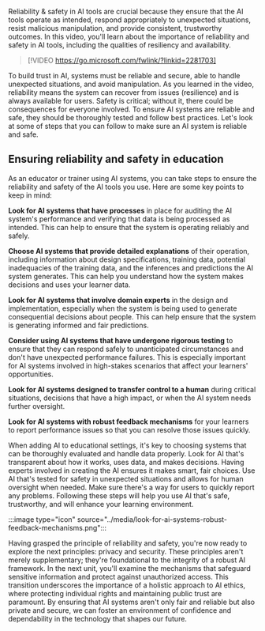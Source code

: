 Reliability & safety in AI tools are crucial because they ensure that the AI tools operate as intended, respond appropriately to unexpected situations, resist malicious manipulation, and provide consistent, trustworthy outcomes. In this video, you'll learn about the importance of reliability and safety in AI tools, including the qualities of resiliency and availability.

> [!VIDEO https://go.microsoft.com/fwlink/?linkid=2281703]

To build trust in AI, systems must be reliable and secure, able to handle unexpected situations, and avoid manipulation. As you learned in the video, reliability means the system can recover from issues (resilience) and is always available for users. Safety is critical; without it, there could be consequences for everyone involved. To ensure AI systems are reliable and safe, they should be thoroughly tested and follow best practices. Let's look at some of steps that you can follow to make sure an AI system is reliable and safe.

## Ensuring reliability and safety in education

As an educator or trainer using AI systems, you can take steps to ensure the reliability and safety of the AI tools you use. Here are some key points to keep in mind:

**Look for AI systems that have processes** in place for auditing the AI system's performance and verifying that data is being processed as intended. This can help to ensure that the system is operating reliably and safely.

**Choose AI systems that provide detailed explanations** of their operation, including information about design specifications, training data, potential inadequacies of the training data, and the inferences and predictions the AI system generates. This can help you understand how the system makes decisions and uses your learner data.

**Look for AI systems that involve domain experts** in the design and implementation, especially when the system is being used to generate consequential decisions about people. This can help ensure that the system is generating informed and fair predictions.

**Consider using AI systems that have undergone rigorous testing** to ensure that they can respond safely to unanticipated circumstances and don't have unexpected performance failures. This is especially important for AI systems involved in high-stakes scenarios that affect your learners' opportunities.

**Look for AI systems designed to transfer control to a human** during critical situations, decisions that have a high impact, or when the AI system needs further oversight.

**Look for AI systems with robust feedback mechanisms** for your learners to report performance issues so that you can resolve those issues quickly.

When adding AI to educational settings, it's key to choosing systems that can be thoroughly evaluated and handle data properly. Look for AI that's transparent about how it works, uses data, and makes decisions. Having experts involved in creating the AI ensures it makes smart, fair choices. Use AI that's tested for safety in unexpected situations and allows for human oversight when needed. Make sure there's a way for users to quickly report any problems. Following these steps will help you use AI that's safe, trustworthy, and will enhance your learning environment.

:::image type="icon" source="../media/look-for-ai-systems-robust-feedback-mechanisms.png":::

Having grasped the principle of reliability and safety, you're now ready to explore the next principles: privacy and security. These principles aren't merely supplementary; they're foundational to the integrity of a robust AI framework. In the next unit, you'll examine the mechanisms that safeguard sensitive information and protect against unauthorized access. This transition underscores the importance of a holistic approach to AI ethics, where protecting individual rights and maintaining public trust are paramount. By ensuring that AI systems aren't only fair and reliable but also private and secure, we can foster an environment of confidence and dependability in the technology that shapes our future.
